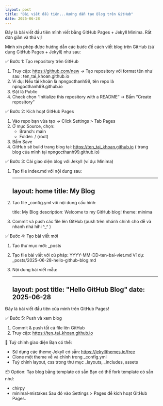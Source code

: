 ```yaml
---
layout: post
title: "Bài viết đầu tiên...Hướng dẫn tạo Blog trên GitHub"
date: 2025-06-28
---
```


Đây là bài viết đầu tiên mình viết bằng GitHub Pages + Jekyll Minima. Rất đơn giản và thú vị!

Mình xin phép được hướng dẫn các bước để cách viết blog trên GitHub (sử dụng GitHub Pages + Jekyll) như sau: 

✅ Bước 1: Tạo repository trên GitHub  
  1. Truy cập: https://github.com/new -> Tạo repository với format tên như sau : ten_tai_khoan.github.io
  2. Ví dụ: Nếu tài khoản là npngocthanh99, tên repo là npngocthanh99.github.io
  3. Đặt là Public
  4. Check chọn “Initialize this repository with a README” -> Bấm “Create repository”

✅ Bước 2: Kích hoạt GitHub Pages
  1. Vào repo bạn vừa tạo -> Click Settings > Tab Pages
  2. Ở mục Source, chọn:
     - Branch: main 
     - Folder: / (root) 
  3. Bấm Save 
  4. GitHub sẽ build trang blog tại: https://ten_tai_khoan.github.io ( trang blog của mình tại npngocthanh99.github.io)

✅ Bước 3: Cài giao diện blog với Jekyll (ví dụ: Minima)
  1. Tạo file index.md với nội dung sau:

     ---
     layout: home
     title: My Blog
     ---

  3. Tạo file _config.yml với nội dung cấu hình:

     title: My Blog
     description: Welcome to my GitHub blog!
     theme: minima

  4. Commit và push các file lên GitHub (push trên nhánh chính cho dễ và nhanh nhá hihi ^_^ )

✅ Bước 4: Tạo bài viết mới
  1. Tạo thư mục mới: _posts
  2. Tạo file bài viết với cú pháp: YYYY-MM-DD-ten-bai-viet.md
     Ví dụ: _posts/2025-06-28-hello-github-blog.md
  3. Nội dung bài viết mẫu:

     ---
     layout: post
     title: "Hello GitHub Blog"
     date: 2025-06-28
     ---

Đây là bài viết đầu tiên của mình trên GitHub Pages!

✅ Bước 5: Push và xem blog
  1. Commit & push tất cả file lên GitHub
  2. Truy cập: https://ten_tai_khoan.github.io

🎨 Tuỳ chỉnh giao diện
 Bạn có thể:
   - Sử dụng các theme Jekyll có sẵn: https://jekyllthemes.io/free
   - Clone một theme về và chỉnh trong _config.yml
   - Tuỳ chỉnh layout, css trong thư mục _layouts, _includes, assets

📦 Option: Tạo blog bằng template có sẵn
 Bạn có thể fork template có sẵn như:
   - chirpy
   - minimal-mistakes
 Sau đó vào Settings > Pages để kích hoạt GitHub Pages.
